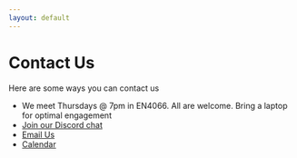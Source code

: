 ```yaml
---
layout: default
---
```


# Contact Us
Here are some ways you can contact us

* We meet Thursdays @ 7pm in EN4066. All are welcome. Bring a laptop for optimal engagement
* [Join our Discord chat](https://discord.gg/CTzmcVf)
* [Email Us](mailto:datda.uwyo@gmail.com)
* [Calendar](https://calendar.google.com/calendar?cid=cHBuZ2FjZGZlZzNkY2VtZnV0NGZsYmM4bGdAZ3JvdXAuY2FsZW5kYXIuZ29vZ2xlLmNvbQ)
